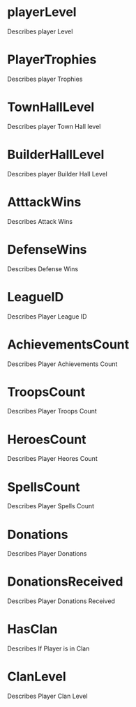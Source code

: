 # playerLevel

Describes player Level

# PlayerTrophies

Describes player Trophies

# TownHallLevel

Describes player Town Hall level

# BuilderHallLevel

Describes player Builder Hall Level

# AtttackWins

Describes Attack Wins

# DefenseWins

Describes Defense Wins

# LeagueID

Describes Player League ID

# AchievementsCount

Describes Player Achievements Count

# TroopsCount

Describes Player Troops Count

# HeroesCount

Describes Player Heores Count

# SpellsCount

Describes Player Spells Count

# Donations

Describes Player Donations

# DonationsReceived

Describes Player Donations Received

# HasClan

Describes If Player is in Clan

# ClanLevel

Describes Player Clan Level